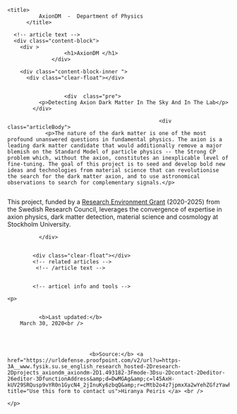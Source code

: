 <!DOCTYPE html>
   <html xmlns="http://www.w3.org/1999/xhtml" xml:lang="en" lang="en">
  <head>

             
    <title>
              AxionDM  -  Department of Physics
          </title>
</head>

<body>
  <div class="section main-article">
      
            
      <!-- article text -->
      <div class="content-block">
        <div >
                      <h1>AxionDM </h1>
                  </div>

        <div class="content-block-inner ">
          <div class="clear-float"></div>

          
                      <div  class="pre">
              <p>Detecting Axion Dark Matter In The Sky And In The Lab</p>
            </div>
          
                                                    <div class="articleBody">
                <p>The nature of the dark matter is one of the most profound unanswered questions in fundamental physics. The axion is a leading dark matter candidate that would additionally remove a major blemish on the Standard Model of particle physics -- the Strong CP problem which, without the axion, constitutes an inexplicable level of fine-tuning. The goal of this project is to seed and develop bold new ideas and technologies from material science that can revolutionise the search for the dark matter axion, and to use astronomical observations to search for complementary signals.</p>

<div class="image-block image-default">
<div class="image-block-image"><img alt="" class="article-image"   src="/polopoly_fs/1.493183!/image/image.jpg_gen/derivatives/article_505/image.jpg" /></div>
</div>

<p>This project, funded by a <a href="https://urldefense.proofpoint.com/v2/url?u=http-3A__www.okc.albanova.se_about-2Dus_news_new-2Dvr-2Dresearch-2Denvironment-2Dgrant-2Dwill-2Dfocus-2Don-2Daxions-2D1.478087&amp;d=DwMGAg&amp;c=l45AxH-kUV29SRQusp9vYR0n1GycN4_2jInuKy6zbqQ&amp;r=cMtb2o4z7jpmxXa2wYehZGfzYawh0sligSk6cKbUzcU&amp;m=hTEvSYdNlC4sFNmoV6rZcANt2flLpykaBEpWRez8wMU&amp;s=QlrhbVasDzJooNvB4O2bflpUv71yViajutKLE7NDFOQ&amp;e=">Research Environment Grant</a> (2020-2025) from the Swedish Research Council, leverages the convergence of expertise in axion physics, dark matter detection, material science and cosmology at Stockholm University.</p>

              </div>
            

            <div class="clear-float"></div>
            <!-- related articles -->
             <!-- /article text -->

                                        
            <!-- articel info and tools -->
            
<!-- article files -->

<!-- article info -->
<div class="article-info">
  <div class="clear-float"></div>
  <div>

    <p>
      
            
              <b>Last updated:</b>
        March 30, 2020<br />
      
      


                              <b>Source:</b> <a href="https://urldefense.proofpoint.com/v2/url?u=https-3A__www.fysik.su.se_english_research_hosted-2Dresearch-2Dprojects_axiondm_axiondm-2D1.493182-3Fmode-3Dsu-2Dcontact-2Deditor-26editor-3DfunctionAddress&amp;d=DwMGAg&amp;c=l45AxH-kUV29SRQusp9vYR0n1GycN4_2jInuKy6zbqQ&amp;r=cMtb2o4z7jpmxXa2wYehZGfzYawh0sligSk6cKbUzcU&amp;m=hTEvSYdNlC4sFNmoV6rZcANt2flLpykaBEpWRez8wMU&amp;s=iIPMRxJbGBuW7K_yfoTfoUp1k3uiELuOlYRcIfRxlvA&amp;e=" title="Use this form to contact us">Hiranya Peiris </a> <br />
                
    </p>
  </div>
  <div class="clear-float"></div>
</div>
  </body>
</html>
